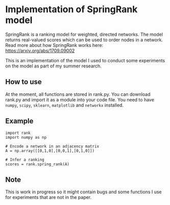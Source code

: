 # Implementation of SpringRank model

SpringRank is a ranking model for weighted, directed networks. The model returns real-valued scores which can be used to order nodes in a network.
Read more about how SpringRank works here: https://arxiv.org/abs/1709.09002

This is an implementation of the model I used to conduct some experiments on the model as part of my summer research.

## How to use

At the moment, all functions are stored in rank.py.
You can download rank.py and import it as a module into your code file. You need to have `numpy`, `scipy`, `sklearn`, `matplotlib` and `networkx` installed.

## Example

```
import rank
import numpy as np

# Encode a network in an adjacency matrix 
A = np.array([[0,1,0],[0,0,1],[0,1,0]])

# Infer a ranking
scores = rank.spring_rank(A)
```

## Note

This is work in progress so it might contain bugs and some functions I use for experiments that are not in the paper.
